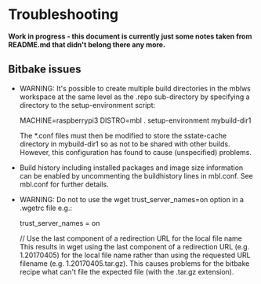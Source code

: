 # Troubleshooting

**Work in progress - this document is currently just some notes taken from
README.md that didn't belong there any more.**

## Bitbake issues
- WARNING: It's possible to create multiple build directories in the mblws workspace at the same level as
  the .repo sub-directory by specifying a directory to the setup-environment script:  

	MACHINE=raspberrypi3 DISTRO=mbl . setup-environment mybuild-dir1

  The *.conf files must then be modified to store the sstate-cache directory in mybuild-dir1
  so as not to be shared with other builds. However, this configuration has found to 
  cause (unspecified) problems.
- Build history including installed packages and image size information can be enabled by
  uncommenting the buildhistory lines in mbl.conf. See mbl.conf for further details.
- WARNING: Do not to use the wget trust_server_names=on option in a .wgetrc file e.g.:

	trust_server_names = on
	

	// Use the last component of a redirection URL for the local file name           
  This results in wget using the last component of a redirection URL (e.g. 1.20170405) 
  for the local file name rather than using the requested URL filename (e.g. 1.20170405.tar.gz).
  This causes problems for the bitbake recipe what can't file the expected file (with
  the .tar.gz extension). 
